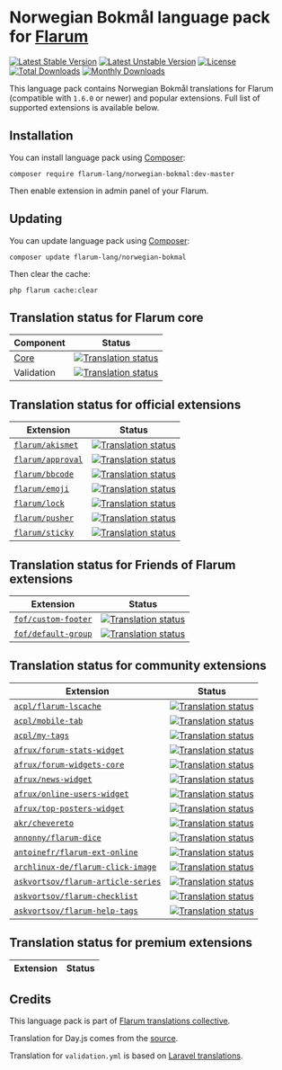 # Norwegian Bokmål language pack for [Flarum](https://flarum.org/)

[![Latest Stable Version](https://img.shields.io/packagist/v/flarum-lang/norwegian-bokmal?color=success&label=stable)](https://packagist.org/packages/flarum-lang/norwegian-bokmal) 
[![Latest Unstable Version](https://img.shields.io/packagist/v/flarum-lang/norwegian-bokmal?include_prereleases&label=unstable)](https://packagist.org/packages/flarum-lang/norwegian-bokmal) 
[![License](https://img.shields.io/packagist/l/flarum-lang/norwegian-bokmal)](https://packagist.org/packages/flarum-lang/norwegian-bokmal) 
[![Total Downloads](https://img.shields.io/packagist/dt/flarum-lang/norwegian-bokmal)](https://packagist.org/packages/flarum-lang/norwegian-bokmal/stats) 
[![Monthly Downloads](https://img.shields.io/packagist/dm/flarum-lang/norwegian-bokmal)](https://packagist.org/packages/flarum-lang/norwegian-bokmal/stats) 

This language pack contains Norwegian Bokmål translations for Flarum (compatible with `1.6.0` or newer) and popular extensions. Full list of supported extensions is available below.


## Installation

You can install language pack using [Composer](https://getcomposer.org/):

```console
composer require flarum-lang/norwegian-bokmal:dev-master
```

Then enable extension in admin panel of your Flarum.


## Updating

You can update language pack using [Composer](https://getcomposer.org/):

```console
composer update flarum-lang/norwegian-bokmal
```

Then clear the cache:

```console
php flarum cache:clear
```


## Translation status for Flarum core

| Component | Status |
| --- | --- |
| [Core](https://github.com/flarum/flarum-core) | [![Translation status](https://weblate.rob006.net/widgets/flarum/nb/core/svg-badge.svg)](https://weblate.rob006.net/projects/flarum/core/nb/) |
| Validation | [![Translation status](https://weblate.rob006.net/widgets/flarum/nb/validation/svg-badge.svg)](https://weblate.rob006.net/projects/flarum/validation/nb/) |


## Translation status for official extensions

<!-- flarum-extensions-list-start -->

| Extension | Status |
| --- | --- |
| [`flarum/akismet`](https://github.com/flarum/akismet) | [![Translation status](https://weblate.rob006.net/widgets/flarum/nb/flarum-akismet/svg-badge.svg)](https://weblate.rob006.net/projects/flarum/flarum-akismet/nb/) |
| [`flarum/approval`](https://github.com/flarum/approval) | [![Translation status](https://weblate.rob006.net/widgets/flarum/nb/flarum-approval/svg-badge.svg)](https://weblate.rob006.net/projects/flarum/flarum-approval/nb/) |
| [`flarum/bbcode`](https://github.com/flarum/bbcode) | [![Translation status](https://weblate.rob006.net/widgets/flarum/nb/flarum-bbcode/svg-badge.svg)](https://weblate.rob006.net/projects/flarum/flarum-bbcode/nb/) |
| [`flarum/emoji`](https://github.com/flarum/emoji) | [![Translation status](https://weblate.rob006.net/widgets/flarum/nb/flarum-emoji/svg-badge.svg)](https://weblate.rob006.net/projects/flarum/flarum-emoji/nb/) |
| [`flarum/lock`](https://github.com/flarum/lock) | [![Translation status](https://weblate.rob006.net/widgets/flarum/nb/flarum-lock/svg-badge.svg)](https://weblate.rob006.net/projects/flarum/flarum-lock/nb/) |
| [`flarum/pusher`](https://github.com/flarum/pusher) | [![Translation status](https://weblate.rob006.net/widgets/flarum/nb/flarum-pusher/svg-badge.svg)](https://weblate.rob006.net/projects/flarum/flarum-pusher/nb/) |
| [`flarum/sticky`](https://github.com/flarum/sticky) | [![Translation status](https://weblate.rob006.net/widgets/flarum/nb/flarum-sticky/svg-badge.svg)](https://weblate.rob006.net/projects/flarum/flarum-sticky/nb/) |

<!-- flarum-extensions-list-stop -->


## Translation status for Friends of Flarum extensions

<!-- fof-extensions-list-start -->

| Extension | Status |
| --- | --- |
| [`fof/custom-footer`](https://github.com/FriendsOfFlarum/custom-footer) | [![Translation status](https://weblate.rob006.net/widgets/flarum/nb/fof-custom-footer/svg-badge.svg)](https://weblate.rob006.net/projects/flarum/fof-custom-footer/nb/) |
| [`fof/default-group`](https://github.com/FriendsOfFlarum/default-group) | [![Translation status](https://weblate.rob006.net/widgets/flarum/nb/fof-default-group/svg-badge.svg)](https://weblate.rob006.net/projects/flarum/fof-default-group/nb/) |

<!-- fof-extensions-list-stop -->


## Translation status for community extensions

<!-- various-extensions-list-start -->

| Extension | Status |
| --- | --- |
| [`acpl/flarum-lscache`](https://github.com/android-com-pl/flarum-lscache) | [![Translation status](https://weblate.rob006.net/widgets/flarum/nb/acpl-lscache/svg-badge.svg)](https://weblate.rob006.net/projects/flarum/acpl-lscache/nb/) |
| [`acpl/mobile-tab`](https://github.com/android-com-pl/mobile-tab) | [![Translation status](https://weblate.rob006.net/widgets/flarum/nb/acpl-mobile-tab/svg-badge.svg)](https://weblate.rob006.net/projects/flarum/acpl-mobile-tab/nb/) |
| [`acpl/my-tags`](https://github.com/android-com-pl/my-tags) | [![Translation status](https://weblate.rob006.net/widgets/flarum/nb/acpl-my-tags/svg-badge.svg)](https://weblate.rob006.net/projects/flarum/acpl-my-tags/nb/) |
| [`afrux/forum-stats-widget`](https://github.com/afrux/forum-stats-widget) | [![Translation status](https://weblate.rob006.net/widgets/flarum/nb/afrux-forum-stats-widget/svg-badge.svg)](https://weblate.rob006.net/projects/flarum/afrux-forum-stats-widget/nb/) |
| [`afrux/forum-widgets-core`](https://github.com/afrux/forum-widgets-core) | [![Translation status](https://weblate.rob006.net/widgets/flarum/nb/afrux-forum-widgets-core/svg-badge.svg)](https://weblate.rob006.net/projects/flarum/afrux-forum-widgets-core/nb/) |
| [`afrux/news-widget`](https://github.com/afrux/news-widget) | [![Translation status](https://weblate.rob006.net/widgets/flarum/nb/afrux-news-widget/svg-badge.svg)](https://weblate.rob006.net/projects/flarum/afrux-news-widget/nb/) |
| [`afrux/online-users-widget`](https://github.com/afrux/online-users-widget) | [![Translation status](https://weblate.rob006.net/widgets/flarum/nb/afrux-online-users-widget/svg-badge.svg)](https://weblate.rob006.net/projects/flarum/afrux-online-users-widget/nb/) |
| [`afrux/top-posters-widget`](https://github.com/afrux/top-posters-widget) | [![Translation status](https://weblate.rob006.net/widgets/flarum/nb/afrux-top-posters-widget/svg-badge.svg)](https://weblate.rob006.net/projects/flarum/afrux-top-posters-widget/nb/) |
| [`akr/chevereto`](https://github.com/AKR-Developers/flarum-chevereto) | [![Translation status](https://weblate.rob006.net/widgets/flarum/nb/akr-chevereto/svg-badge.svg)](https://weblate.rob006.net/projects/flarum/akr-chevereto/nb/) |
| [`annonny/flarum-dice`](https://github.com/mizhiyugan529/flarum-dice) | [![Translation status](https://weblate.rob006.net/widgets/flarum/nb/annonny-dice/svg-badge.svg)](https://weblate.rob006.net/projects/flarum/annonny-dice/nb/) |
| [`antoinefr/flarum-ext-online`](https://github.com/AntoineFr/flarum-ext-online) | [![Translation status](https://weblate.rob006.net/widgets/flarum/nb/antoinefr-online/svg-badge.svg)](https://weblate.rob006.net/projects/flarum/antoinefr-online/nb/) |
| [`archlinux-de/flarum-click-image`](https://github.com/archlinux-de/flarum-click-image) | [![Translation status](https://weblate.rob006.net/widgets/flarum/nb/archlinux-de-click-image/svg-badge.svg)](https://weblate.rob006.net/projects/flarum/archlinux-de-click-image/nb/) |
| [`askvortsov/flarum-article-series`](https://github.com/askvortsov1/flarum-article-series) | [![Translation status](https://weblate.rob006.net/widgets/flarum/nb/askvortsov-article-series/svg-badge.svg)](https://weblate.rob006.net/projects/flarum/askvortsov-article-series/nb/) |
| [`askvortsov/flarum-checklist`](https://github.com/askvortsov1/flarum-checklist) | [![Translation status](https://weblate.rob006.net/widgets/flarum/nb/askvortsov-checklist/svg-badge.svg)](https://weblate.rob006.net/projects/flarum/askvortsov-checklist/nb/) |
| [`askvortsov/flarum-help-tags`](https://github.com/askvortsov1/flarum-help-tags) | [![Translation status](https://weblate.rob006.net/widgets/flarum/nb/askvortsov-help-tags/svg-badge.svg)](https://weblate.rob006.net/projects/flarum/askvortsov-help-tags/nb/) |

<!-- various-extensions-list-stop -->


## Translation status for premium extensions

<!-- premium-extensions-list-start -->

| Extension | Status |
| --- | --- |

<!-- premium-extensions-list-stop -->


## Credits

This language pack is part of [Flarum translations collective](https://github.com/rob006-software/flarum-translations).

Translation for Day.js comes from the [source](https://github.com/iamkun/dayjs/blob/v1.10.4/src/locale/nb.js).

Translation for `validation.yml` is based on [Laravel translations](https://github.com/Laravel-Lang/lang/blob/8.1.3/src/nb/validation.php).
